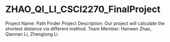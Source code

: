 # ZHAO_QI_LI_CSCI2270_FinalProject
Project Name: Path Finder
Project Description: Our project will calculate the shortest distance via different method.
Team Member: Hanwen Zhao, Qiannan Li, Zhenglong Li
